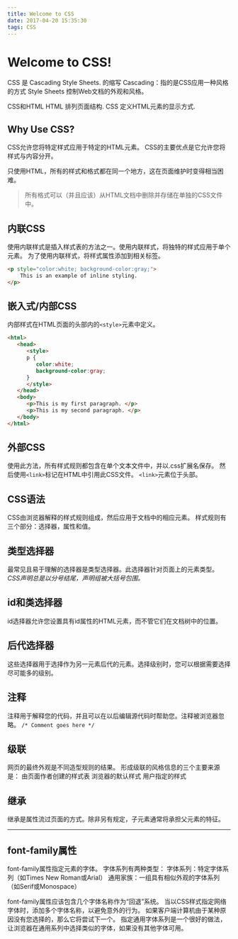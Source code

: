 ```yaml
---
title: Welcome to CSS
date: 2017-04-20 15:35:30
tags: CSS
---
```


# Welcome to CSS!

CSS 是 Cascading Style Sheets. 的缩写
    Cascading：指的是CSS应用一种风格的方式
    Style Sheets 控制Web文档的外观和风格。

CSS和HTML
    HTML 排列页面结构.
    CSS 定义HTML元素的显示方式.

## Why Use CSS?
CSS允许您将特定样式应用于特定的HTML元素。
CSS的主要优点是它允许您将样式与内容分开。

只使用HTML，所有的样式和格式都在同一个地方，这在页面维护时变得相当困难。
>所有格式可以（并且应该）从HTML文档中删除并存储在单独的CSS文件中。
<!--more-->
## 内联CSS
使用内联样式是插入样式表的方法之一。使用内联样式，将独特的样式应用于单个元素。
为了使用内联样式，将样式属性添加到相关标签。
```html
<p style="color:white; background-color:gray;">
    This is an example of inline styling. 
</p>
```


## 嵌入式/内部CSS
内部样式在HTML页面的头部内的`<style>`元素中定义。
```html
<html>
   <head>
      <style>
      p {
         color:white;
         background-color:gray;
      }
      </style>
   </head>
   <body>
      <p>This is my first paragraph. </p>
      <p>This is my second paragraph. </p>
   </body>
</html>
```

## 外部CSS
使用此方法，所有样式规则都包含在单个文本文件中，并以.css扩展名保存。 
然后使用`<link>`标记在HTML中引用此CSS文件。 `<link>`元素位于头部。

## CSS语法
CSS由浏览器解释的样式规则组成，然后应用于文档中的相应元素。 样式规则有三个部分：选择器，属性和值。

## 类型选择器
最常见且易于理解的选择器是类型选择器。此选择器针对页面上的元素类型。
*CSS声明总是以分号结尾，声明组被大括号包围。*

## id和类选择器
id选择器允许您设置具有id属性的HTML元素，而不管它们在文档树中的位置。

## 后代选择器
这些选择器用于选择作为另一元素后代的元素。选择级别时，您可以根据需要选择尽可能多的级别。

## 注释
注释用于解释您的代码，并且可以在以后编辑源代码时帮助您。注释被浏览器忽略。
`/* Comment goes here */`

## 级联
网页的最终外观是不同造型规则的结果。 
形成级联的风格信息的三个主要来源是：
    由页面作者创建的样式表 
    浏览器的默认样式 
    用户指定的样式
## 继承
继承是属性流过页面的方式。除非另有规定，子元素通常将承担父元素的特征。


________________________________________________________________________

## font-family属性
font-family属性指定元素的字体。 字体系列有两种类型：
    字体系列：特定字体系列（如Times New Roman或Arial）
    通用家族：一组具有相似外观的字体系列（如Serif或Monospace）

font-family属性应该包含几个字体名称作为“回退”系统。 当以CSS样式指定网络字体时，添加多个字体名称，以避免意外的行为。 如果客户端计算机由于某种原因没有您选择的，那么它将尝试下一个。 指定通用字体系列是一个很好的做法，让浏览器在通用系列中选择类似的字体，如果没有其他字体可用。



